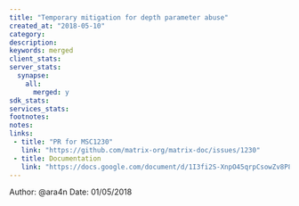 ```yaml
---
title: "Temporary mitigation for depth parameter abuse"
created_at: "2018-05-10"
category:
description:
keywords: merged
client_stats:
server_stats:
  synapse:
    all:
      merged: y
sdk_stats:
services_stats:
footnotes:
notes:
links:
 - title: "PR for MSC1230"
   link: "https://github.com/matrix-org/matrix-doc/issues/1230"
 - title: Documentation
   link: "https://docs.google.com/document/d/1I3fi2S-XnpO45qrpCsowZv8P8dHcNZ4fsBsbOW7KABI/edit#heading=h.fj95ykuss7s1"
---
```

Author: @ara4n
Date: 01/05/2018


